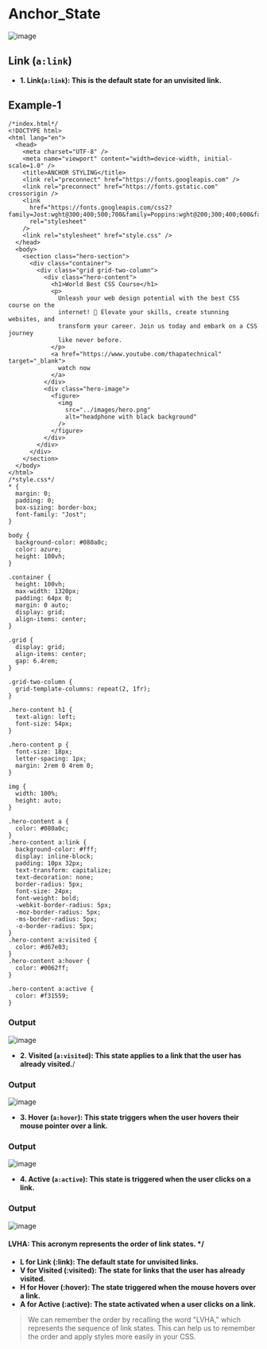 # Anchor_State
![image](https://github.com/user-attachments/assets/17b0c595-2b7e-4ba2-b30e-32fdcd5315cf)
## Link (```a:link```)
- **1. Link(```a:link```): This is the default state for an unvisited link.**
## Example-1
```
/*index.html*/
<!DOCTYPE html>
<html lang="en">
  <head>
    <meta charset="UTF-8" />
    <meta name="viewport" content="width=device-width, initial-scale=1.0" />
    <title>ANCHOR STYLING</title>
    <link rel="preconnect" href="https://fonts.googleapis.com" />
    <link rel="preconnect" href="https://fonts.gstatic.com" crossorigin />
    <link
      href="https://fonts.googleapis.com/css2?family=Jost:wght@300;400;500;700&family=Poppins:wght@200;300;400;600&family=Quicksand:wght@300;400;500;600;700&family=Urbanist:wght@300;400;600;700;800;900&display=swap"
      rel="stylesheet"
    />
    <link rel="stylesheet" href="style.css" />
  </head>
  <body>
    <section class="hero-section">
      <div class="container">
        <div class="grid grid-two-column">
          <div class="hero-content">
            <h1>World Best CSS Course</h1>
            <p>
              Unleash your web design potential with the best CSS course on the
              internet! 🚀 Elevate your skills, create stunning websites, and
              transform your career. Join us today and embark on a CSS journey
              like never before.
            </p>
            <a href="https://www.youtube.com/thapatechnical" target="_blank">
              watch now
            </a>
          </div>
          <div class="hero-image">
            <figure>
              <img
                src="../images/hero.png"
                alt="headphone with black background"
              />
            </figure>
          </div>
        </div>
      </div>
    </section>
  </body>
</html>
/*style.css*/
* {
  margin: 0;
  padding: 0;
  box-sizing: border-box;
  font-family: "Jost";
}

body {
  background-color: #080a0c;
  color: azure;
  height: 100vh;
}

.container {
  height: 100vh;
  max-width: 1320px;
  padding: 64px 0;
  margin: 0 auto;
  display: grid;
  align-items: center;
}

.grid {
  display: grid;
  align-items: center;
  gap: 6.4rem;
}

.grid-two-column {
  grid-template-columns: repeat(2, 1fr);
}

.hero-content h1 {
  text-align: left;
  font-size: 54px;
}

.hero-content p {
  font-size: 18px;
  letter-spacing: 1px;
  margin: 2rem 0 4rem 0;
}

img {
  width: 100%;
  height: auto;
}

.hero-content a {
  color: #080a0c;
}
.hero-content a:link {
  background-color: #fff;
  display: inline-block;
  padding: 10px 32px;
  text-transform: capitalize;
  text-decoration: none;
  border-radius: 5px;
  font-size: 24px;
  font-weight: bold;
  -webkit-border-radius: 5px;
  -moz-border-radius: 5px;
  -ms-border-radius: 5px;
  -o-border-radius: 5px;
}
.hero-content a:visited {
  color: #d67e03;
}
.hero-content a:hover {
  color: #0062ff;
}

.hero-content a:active {
  color: #f31559;
}
```
### Output
![image](https://github.com/user-attachments/assets/12b15dc1-9760-43e9-ba6c-33f2e2dd34b4)
- **2. Visited (`a:visited`): This state applies to a link that the user has already visited.**/
### Output
![image](https://github.com/user-attachments/assets/a39aa698-085e-4f40-afac-e6ed7ae0f8fd)

- **3. Hover (`a:hover`): This state triggers when the user hovers their mouse pointer over a link.**
### Output
![image](https://github.com/user-attachments/assets/5d3f5260-3ea4-4011-ab2d-1dc450074fb8)

- **4. Active (`a:active`): This state is triggered when the user clicks on a link.**
### Output
![image](https://github.com/user-attachments/assets/9d94a5f7-f40f-4d92-9072-1d1282437393)

#### LVHA: This acronym represents the order of link states. */

- **L for Link (:link): The default state for unvisited links.**
- **V for Visited (:visited): The state for links that the user has already visited.**
- **H for Hover (:hover): The state triggered when the mouse hovers over a link.**
- **A for Active (:active): The state activated when a user clicks on a link.**

>We can remember the order by recalling the word "LVHA," which represents the sequence of link states. This can help us to remember the order and apply styles more easily in your CSS.
